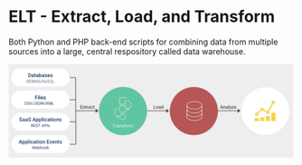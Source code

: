 **ELT - Extract, Load, and Transform**
===

Both Python and PHP back-end scripts for combining data from multiple sources into a large, central respository called data warehouse.

![Convolution Neural Netwirk Algorithm](etl.jpg)
